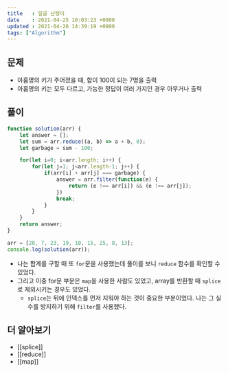 ```yaml
---
title   : 일곱 난쟁이 
date    : 2021-04-25 10:03:23 +0900
updated : 2021-04-26 14:39:19 +0900
tags: ["Algorithm"]
---
```

## 문제
- 아홉명의 키가 주어졌을 때, 합이 100이 되는 7명을 출력 
- 아홉명의 키는 모두 다르고, 가능한 정답이 여러 가지인 경우 아무거나 출력 

## 풀이  
```javascript
function solution(arr) {
    let answer = [];
    let sum = arr.reduce((a, b) => a + b, 0); 
    let garbage = sum - 100; 

    for(let i=0; i<arr.length; i++) {
        for(let j=1; j<arr.length-1; j++) {
            if(arr[i] + arr[j] === garbage) {
                answer = arr.filter(function(e) {
                    return (e !== arr[i]) && (e !== arr[j]);
                })
                break; 
            }
        }
    }
    return answer;
}

arr = [20, 7, 23, 19, 10, 15, 25, 8, 13];
console.log(solution(arr));
```
- 나는 합계를 구할 때 또 `for`문을 사용했는데 풀이를 보니 `reduce` 함수를 확인할 수 있었다.  
- 그리고 이중 for문 부분은 `map`을 사용한 사람도 있었고, array를 반환할 때 `splice`로 제외시키는 경우도 있었다.  
  - `splice`는 뒤에 인덱스를 먼저 지워야 하는 것이 중요한 부분이었다. 나는 그 실수를 방지하기 위해 `filter`를 사용했다.  

## 더 알아보기
- [[splice]]
- [[reduce]]
- [[map]]


